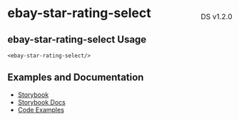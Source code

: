 <h1 style='display: flex; justify-content: space-between; align-items: center;'>
    <span>
        ebay-star-rating-select
    </span>
    <span style='font-weight: normal; font-size: medium; margin-bottom: -15px;'>
        DS v1.2.0
    </span>
</h1>

## ebay-star-rating-select Usage

```marko
<ebay-star-rating-select/>
```

## Examples and Documentation

-   [Storybook](https://ebay.github.io/ebayui-core/?path=/story/ebay-star-rating-select)
-   [Storybook Docs](https://ebay.github.io/ebayui-core/?path=/docs/ebay-star-rating-select)
-   [Code Examples](https://github.com/eBay/ebayui-core/tree/master/src/components/ebay-star-rating-select/examples)
